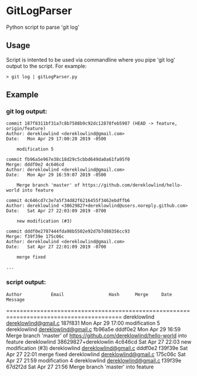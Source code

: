 GitLogParser
============

Python script to parse 'git log'

## Usage
Script is intented to be used via commandline where you pipe 'git log' output to the script.  For example:

	> git log | gitLogParser.py

## Example
### git log output:
	commit 187f8311bf31a7c8b7588b9c92dc12878feb5987 (HEAD -> feature, origin/feature)
	Author: dereklowlind <dereklowlind@gmail.com>
	Date:   Mon Apr 29 17:00:20 2019 -0500

		modification 5

	commit fb96a5e967e38c18d29c5cbbd649da0a61fa95f0
	Merge: dddf0e2 4c646cd
	Author: dereklowlind <dereklowlind@gmail.com>
	Date:   Mon Apr 29 16:59:07 2019 -0500

		Merge branch 'master' of https://github.com/dereklowlind/hello-world into feature

	commit 4c646cd7c3e7a5f34d82f6216455f3462ebdffb6
	Author: dereklowlind <38629827+dereklowlind@users.noreply.github.com>
	Date:   Sat Apr 27 22:03:09 2019 -0700

		new modification (#3)

	commit dddf0e2787444fda98b5502e92d7b7d80356cc93
	Merge: f39f39e 175c06c
	Author: dereklowlind <dereklowlind@gmail.com>
	Date:   Sat Apr 27 22:01:09 2019 -0700

		merge fixed

	...

### script output:
	Author           Email                 Hash      Merge     Date                 Message
========================================================================================
dereklowlind     dereklowlind@gmail.c  187f831              Mon Apr 29 17:00   modification 5
dereklowlind     dereklowlind@gmail.c  fb96a5e   dddf0e2     Mon Apr 29 16:59   Merge branch 'master' of https://github.com/dereklowlind/hello-world into feature
dereklowlind     38629827+dereklowlin  4c646cd              Sat Apr 27 22:03   new modification (#3)
dereklowlind     dereklowlind@gmail.c  dddf0e2   f39f39e     Sat Apr 27 22:01   merge fixed
dereklowlind     dereklowlind@gmail.c  175c06c              Sat Apr 27 21:59   modification 4
dereklowlind     dereklowlind@gmail.c  f39f39e   67d2f2d     Sat Apr 27 21:56   Merge branch 'master' into feature
